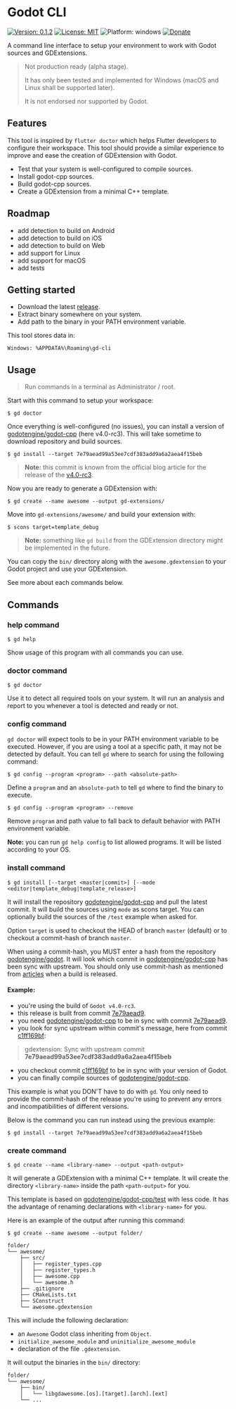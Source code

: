 # Godot CLI

[![Version: 0.1.2](https://img.shields.io/github/v/release/poirierlouis/godot-cli?label=version&sort=semver)](https://github.com/poirierlouis/godot-cli/releases)
[![License: MIT](https://img.shields.io/github/license/poirierlouis/godot-cli)](https://github.com/poirierlouis/godot-cli/blob/master/LICENSE)
![Platform: windows](https://img.shields.io/badge/platform-windows-blue)
[![Donate](https://img.shields.io/badge/donate-buy%20me%20a%20coffee-yellow)](https://www.buymeacoffee.com/lpfreelance)

A command line interface to setup your environment to work with Godot sources and GDExtensions.

> Not production ready (alpha stage).
> 
> It has only been tested and implemented for Windows (macOS and Linux shall be supported later).
> 
> It is not endorsed nor supported by Godot.

## Features

This tool is inspired by `flutter doctor` which helps Flutter developers to configure their workspace. This tool should
provide a similar experience to improve and ease the creation of GDExtension with Godot.

- Test that your system is well-configured to compile sources.
- Install godot-cpp sources.
- Build godot-cpp sources.
- Create a GDExtension from a minimal C++ template.

## Roadmap

- add detection to build on Android
- add detection to build on iOS
- add detection to build on Web
- add support for Linux
- add support for macOS
- add tests

## Getting started

- Download the latest [release](https://github.com/poirierlouis/godot-cli/releases).
- Extract binary somewhere on your system.
- Add path to the binary in your PATH environment variable.

This tool stores data in:
```
Windows: %APPDATA%\Roaming\gd-cli
```

## Usage

> Run commands in a terminal as Administrator / root.

Start with this command to setup your workspace:
```shell
$ gd doctor
```

Once everything is well-configured (no issues), you can install a version of [godotengine/godot-cpp] (here v4.0-rc3).
This will take sometime to download repository and build sources.

```shell
$ gd install --target 7e79aead99a53ee7cdf383add9a6a2aea4f15beb
```
> **Note:** this commit is known from the official blog article for the release of the [v4.0-rc3].

Now you are ready to generate a GDExtension with:

```shell
$ gd create --name awesome --output gd-extensions/
```

Move into `gd-extensions/awesome/` and build your extension with:

```shell
$ scons target=template_debug
```
> **Note:** something like `gd build` from the GDExtension directory might be implemented in the future.

You can copy the `bin/` directory along with the `awesome.gdextension` to your Godot project and use your GDExtension.

See more about each commands below.

## Commands

### help command

```shell
$ gd help
```

Show usage of this program with all commands you can use.

### doctor command

```shell
$ gd doctor
```

Use it to detect all required tools on your system. It will run an analysis and report to you whenever
a tool is detected and ready or not.

### config command

`gd doctor` will expect tools to be in your PATH environment variable to be executed. However, if you are using a tool 
at a specific path, it may not be detected by default. You can tell `gd` where to search for using the following 
command:

```shell
$ gd config --program <program> --path <absolute-path>
```

Define a `program` and an `absolute-path` to tell `gd` where to find the binary to execute.

```shell
$ gd config --program <program> --remove
```

Remove `program` and path value to fall back to default behavior with PATH environment variable.

**Note:** you can run `gd help config` to list allowed programs. It will be listed according to your OS.

### install command

```shell
$ gd install [--target <master|commit>] [--mode <editor|template_debug|template_release>]
```

It will install the repository [godotengine/godot-cpp] and pull the latest commit.
It will build the sources using `mode` as scons target.
You can optionally build the sources of the `/test` example when asked for.

Option `target` is used to checkout the HEAD of branch `master` (default) or to checkout a commit-hash of branch 
`master`.

When using a commit-hash, you MUST enter a hash from the repository [godotengine/godot]. It will look which commit in 
[godotengine/godot-cpp] has been sync with upstream. You should only use commit-hash as mentioned from [articles] when 
a build is released.

#### Example:
- you're using the build of `Godot v4.0-rc3`.
- this release is built from commit [7e79aead9].
- you need [godotengine/godot-cpp] to be in sync with commit [7e79aead9].
- you look for sync upstream within commit's message, here from commit [c1ff169bf]:
> gdextension: Sync with upstream commit **7e79aead99a53ee7cdf383add9a6a2aea4f15beb**
- you checkout commit [c1ff169bf] to be in sync with your version of Godot.
- you can finally compile sources of [godotengine/godot-cpp].

This example is what you DON'T have to do with `gd`. You only need to provide the commit-hash of the release you're 
using to prevent any errors and incompatibilities of different versions.

Below is the command you can run instead using the previous example:
```shell
$ gd install --target 7e79aead99a53ee7cdf383add9a6a2aea4f15beb
```

### create command

```shell
$ gd create --name <library-name> --output <path-output>
```

It will generate a GDExtension with a minimal C++ template. It will create the directory `<library-name>` inside the 
path `<path-output>` for you.

This template is based on [godotengine/godot-cpp/test] with less code. It has the advantage of renaming declarations
with `<library-name>` for you.

Here is an example of the output after running this command:

```shell
$ gd create --name awesome --output folder/
```

```
folder/
└── awesome/
    ├── src/
    │   ├── register_types.cpp
    │   ├── register_types.h
    │   ├── awesome.cpp
    │   └── awesome.h
    ├── .gitignore
    ├── CMakeLists.txt
    ├── SConstruct
    └── awesome.gdextension
```

This will include the following declaration:
- an `Awesome` Godot class inheriting from `Object`.
- `initialize_awesome_module` and `uninitialize_awesome_module`
- declaration of the file `.gdextension`.

It will output the binaries in the `bin/` directory:

```
folder/
└── awesome/
    ├── bin/
    │   └── libgdawesome.[os].[target].[arch].[ext]
    └── ...
```

<!-- Table of links -->
[godotengine/godot-cpp]: https://github.com/godotengine/godot-cpp
[godotengine/godot]: https://github.com/godotengine/godot
[godotengine/godot-cpp/test]: https://github.com/godotengine/godot-cpp/tree/master/test

[7e79aead9]: https://github.com/godotengine/godot/commit/7e79aead99a53ee7cdf383add9a6a2aea4f15beb
[c1ff169bf]: https://github.com/godotengine/godot/commit/c1ff169bf3ad5f13457eda7cd5a424b894adbb05

[articles]: https://godotengine.org/blog/
[v4.0-rc3]: https://godotengine.org/article/release-candidate-godot-4-0-rc-3/
